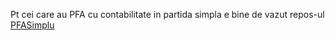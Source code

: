 Pt cei care au PFA cu contabilitate in partida simpla e bine de vazut repos-ul [PFASimplu](https://github.com/ClimenteA/PFASimplu)
